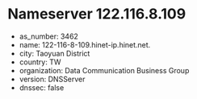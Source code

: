# Nameserver 122.116.8.109

* as_number: 3462
* name: 122-116-8-109.hinet-ip.hinet.net.
* city: Taoyuan District
* country: TW
* organization: Data Communication Business Group
* version: DNSServer
* dnssec: false
